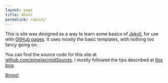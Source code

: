 ```yaml
---
layout: page
title: About
permalink: /about/
---
```


This is site was designed as a way to learn some basics of [Jekyll](http://jekyllrb.com/), for use with [GitHub pages](https://pages.github.com/). It uses mostly the basic templates, with nothing too fancy going on.

You can find the source code for this site at [github.com/sjmeijer/mjdSounds](https://github.com/sjmeijer/mjdSounds/tree/gh-pages). I mostly followed the tips described at [this bog](http://24ways.org/2013/get-started-with-github-pages/). 

[Bingo!](http://goo.gl/VXSlKB)